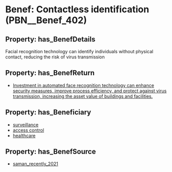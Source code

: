 # Benef: __Contactless identification__ (PBN__Benef_402)

## Property: has_BenefDetails

Facial recognition technology can identify individuals without physical contact, reducing the risk of virus transmission

## Property: has_BenefReturn

* [Investment in automated face recognition technology can enhance security measures, improve process efficiency, and protect against virus transmission, increasing the asset value of buildings and facilities.](../BenefReturn/PBN__BenefReturn_430)

## Property: has_Beneficiary

* [surveillance](../Stakeholder/PBN__Stakeholder_190)
* [access control](../Stakeholder/PBN__Stakeholder_191)
* [healthcare](../Stakeholder/PBN__Stakeholder_192)

## Property: has_BenefSource

* [saman_recently_2021](../Article/PBN__Article_79)

